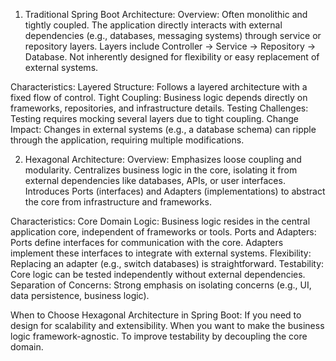 1. Traditional Spring Boot Architecture:
Overview:
Often monolithic and tightly coupled.
The application directly interacts with external dependencies (e.g., databases, messaging systems) through service or repository layers.
Layers include Controller → Service → Repository → Database.
Not inherently designed for flexibility or easy replacement of external systems.

Characteristics:
Layered Structure: Follows a layered architecture with a fixed flow of control.
Tight Coupling: Business logic depends directly on frameworks, repositories, and infrastructure details.
Testing Challenges: Testing requires mocking several layers due to tight coupling.
Change Impact: Changes in external systems (e.g., a database schema) can ripple through the application, requiring multiple modifications.

2. Hexagonal Architecture:
Overview:
Emphasizes loose coupling and modularity.
Centralizes business logic in the core, isolating it from external dependencies like databases, APIs, or user interfaces.
Introduces Ports (interfaces) and Adapters (implementations) to abstract the core from infrastructure and frameworks.

Characteristics:
Core Domain Logic: Business logic resides in the central application core, independent of frameworks or tools.
Ports and Adapters:
Ports define interfaces for communication with the core.
Adapters implement these interfaces to integrate with external systems.
Flexibility: Replacing an adapter (e.g., switch databases) is straightforward.
Testability: Core logic can be tested independently without external dependencies.
Separation of Concerns: Strong emphasis on isolating concerns (e.g., UI, data persistence, business logic).


When to Choose Hexagonal Architecture in Spring Boot:
If you need to design for scalability and extensibility.
When you want to make the business logic framework-agnostic.
To improve testability by decoupling the core domain.



